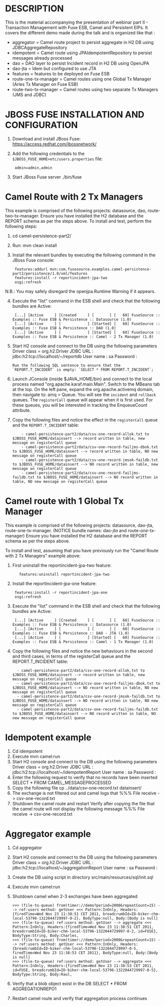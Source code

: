 <!--

    Copyright 2005-2015 Red Hat, Inc.

    Red Hat licenses this file to you under the Apache License, version
    2.0 (the "License"); you may not use this file except in compliance
    with the License.  You may obtain a copy of the License at

       http://www.apache.org/licenses/LICENSE-2.0

    Unless required by applicable law or agreed to in writing, software
    distributed under the License is distributed on an "AS IS" BASIS,
    WITHOUT WARRANTIES OR CONDITIONS OF ANY KIND, either express or
    implied.  See the License for the specific language governing
    permissions and limitations under the License.

-->
# DESCRIPTION

This is the material accompanying the presentation of webinar part II - Transaction Management with Fuse ESB, Camel and Persistent EIPs.
It covers the different demo made during the talk and is organized like that :

- aggregator = Camel route project to persist aggregate in H2 DB using JDBCAggregateRepository
- idempotent = Camel route using JPAIdempotentRepository to persist messages already processed
- dao = DAO layer to persist Incident record in H2 DB using OpenJPA
- dao-jta = Idem but configured to use JTA
- features = features to be deployed on Fuse ESB
- route-one-tx-manager = Camel routes using one Global Tx Manager (Aries Tx Manager on Fuse ESB)
- route-two-tx-manager = Camel routes using two separate Tx Managers (JMS and JDBC)

# JBOSS FUSE INSTALLATION AND CONFIGURATION

1. Download and install JBoss Fuse: https://access.redhat.com/jbossnetwork/
2. Add the following credentials to the `$JBOSS_FUSE_HOME>etc/users.properties` file:

        admin=admin,admin

3. Start JBoss Fuse server ./bin/fuse


# Camel Route with 2 Tx Managers

This example is comprised of the following projects: datasource, dao, route-two-tx-manager.
Ensure you have installed the H2 database and the REPORT schema as per the steps above.
To install and test, perform the following steps:

1. cd camel-persistence-part2/
2. Run: mvn clean install
3. Install the relevant bundles by executing the following command in the JBoss Fuse console:

        features:addurl mvn:com.fusesource.examples.camel-persistence-part2/persistence/1.0/xml/features
        features:install -r reportincident-jpa-two
        osgi:refresh

N.B.: You may safely disregard the openjpa.Runtime Warning if it appears.

4. Execute the "list" command in the ESB shell and check that the following bundles are Active:

        [...] [Active     ] [Created     ] [       ] [   60] FuseSource :: Examples :: Fuse ESB & Persistence :: Datasource (1.0)
        [...] [Active     ] [            ] [Started] [   60] FuseSource :: Examples :: Fuse ESB & Persistence :: DAO (1.0)
        [...] [Active     ] [            ] [Started] [   60] FuseSource :: Examples :: Fuse ESB & Persistence :: Camel - 2 Tx Manager (1.0)

5. Start H2 console and connect to the DB using the following parameters
           Driver class = org.h2.Driver
           JDBC URL : jdbc:h2:tcp://localhost/~/reportdb
           User name : sa
           Password :

       Run the following SQL sentence to ensure that the `REPORT.T_INCIDENT` is empty: `SELECT * FROM REPORT.T_INCIDENT`;

6. Launch JConsole (inside $JAVA_HOME/bin) and connect to the local process named "org.apache.karaf.main.Main". Switch to the MBeans tab at the top.
       On the left pane, expand the org.apache.activemq domain, then navigate to: amq > Queue. You will see the `incident` and `rollback` queues.
       The `registerCall` queue will appear when it is first used. For these queues, you will be interested in tracking the EnqueueCount attribute.

7. Copy the following files and notice the effect in the `registerCall` queue and the `REPORT.T_INCIDENT` table:

           - camel-persistence-part2/data/csv-one-record-allok.txt to $JBOSS_FUSE_HOME/datainsert --> record written in table, new message on registerCall queue
           - camel-persistence-part2/data/csv-one-record-failjms-dbok.txt to $JBOSS_FUSE_HOME/datainsert --> record written in table, NO new message on registerCall queue
           - camel-persistence-part2/data/csv-one-record-jmsok-faildb.txt to $JBOSS_FUSE_HOME/datainsert --> NO record written in table, new message on registerCall queue
           - camel-persistence-part2/data/csv-one-record-failjms-faildb.txt to $JBOSS_FUSE_HOME/datainsert --> NO record written in table, NO new message on registerCall queue


# Camel route with 1 Global Tx Manager

This example is comprised of the following projects: datasource, dao-jta, route-one-tx-manager. (NOTICE bundle names: dao-*jta* and route-*one*-tx-manager)
Ensure you have installed the H2 database and the REPORT schema as per the steps above.

To install and test, assuming that you have previously run the "Camel Route with 2 Tx Managers" example above:

1. First uninstall the reportincident-jpa-two feature:

          features:uninstall reportincident-jpa-two

2. Install the reportincident-jpa-one feature:

        features:install -r reportincident-jpa-one
        osgi:refresh

3. Execute the "list" command in the ESB shell and check that the following bundles are Active:

        [...] [Active     ] [Created     ] [       ] [   60] FuseSource :: Examples :: Fuse ESB & Persistence :: Datasource (1.0)
        [...] [Active     ] [            ] [       ] [   60] FuseSource :: Examples :: Fuse ESB & Persistence :: DAO - JTA (1.0)
        [...] [Active     ] [            ] [Started] [   60] FuseSource :: Examples :: Fuse ESB & Persistence :: Camel - 1 Tx Manager (1.0)

4. Copy the following files and notice the new behaviours in the second and third cases, in terms of the registerCall queue and the REPORT.T_INCIDENT table:

         - camel-persistence-part2/data/csv-one-record-allok.txt to $JBOSS_FUSE_HOME/datainsert --> record written in table, new message on registerCall queue
         - camel-persistence-part2/data/csv-one-record-failjms-dbok.txt to $JBOSS_FUSE_HOME/datainsert --> NO record written in table, NO new message on registerCall queue
         - camel-persistence-part2/data/csv-one-record-jmsok-faildb.txt to $JBOSS_FUSE_HOME/datainsert --> NO record written in table, NO new message on registerCall queue
         - camel-persistence-part2/data/csv-one-record-failjms-faildb.txt to $JBOSS_FUSE_HOME/datainsert --> NO record written in table, NO new message on registerCall queue

# Idempotent example

1. Cd idempotent
2. Execute mvn camel:run
3. Start H2 console and connect to the DB using the following parameters
       Driver class = org.h2.Driver
       JDBC URL : jdbc:h2:tcp://localhost/~/idempotentReport
       User name : sa
       Password :
4. Enter the following request to verify that no records have been inserted
       SELECT * FROM CAMEL_MESSAGEPROCESSED
5. Copy the following file
       cp ../data/csv-one-record.txt datainsert/
6. The exchange is not filtered out and camel logs that
       %%% File receive -> csv-one-record.txt
7. Shutdown the camel route and restart
       Verify after copying the file that the camel route will not display the following message
       %%% File receive -> csv-one-record.txt

# Aggregator example

1. Cd aggregator
2. Start H2 console and connect to the DB using the following parameters
       Driver class = org.h2.Driver
       JDBC URL : jdbc:h2:tcp://localhost/~/aggregationReport
       User name : sa
       Password :
3. Create the DB using script in directory src/main/resources/sql/init.sql
4. Execute mvn camel:run
5. Shutdown camel when 2-3 exchanges have been aggregated

       >>> (file-to-queue) from(timer://demo?period=2000&repeatCount=15) --> ref:users method: getUser <<< Pattern:InOnly, Headers:{firedTime=Wed Nov 23 11:38:51 CET 2011, breadcrumbId=ID-biker-chm-local-53796-1322044729997-0-2}, BodyType:null, Body:[Body is null]
       >>> (file-to-queue) ref:users method: getUser --> aggregate <<< Pattern:InOnly, Headers:{firedTime=Wed Nov 23 11:38:51 CET 2011, breadcrumbId=ID-biker-chm-local-53796-1322044729997-0-2, id=FUSE}, BodyType:String, Body:Charles,
       >>> (file-to-queue) from(timer://demo?period=2000&repeatCount=15) --> ref:users method: getUser <<< Pattern:InOnly, Headers:{breadcrumbId=ID-biker-chm-local-53796-1322044729997-0-5, firedTime=Wed Nov 23 11:38:53 CET 2011}, BodyType:null, Body:[Body is null]
       >>> (file-to-queue) ref:users method: getUser --> aggregate <<< Pattern:InOnly, Headers:{firedTime=Wed Nov 23 11:38:53 CET 2011, id=FUSE, breadcrumbId=ID-biker-chm-local-53796-1322044729997-0-5}, BodyType:String, Body:Raul,

6. Verify that a blob object exist in the DB
       SELECT * FROM AGGREGATIONREPO1
7. Restart camel route and verify that aggregation process continues





